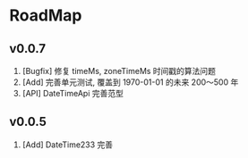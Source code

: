 # RoadMap

## v0.0.7
1. [Bugfix] 修复 timeMs, zoneTimeMs 时间戳的算法问题
2. [Add] 完善单元测试, 覆盖到 1970-01-01 的未来 200～500 年
3. [API] DateTimeApi 完善范型


## v0.0.5
1. [Add] DateTime233 完善